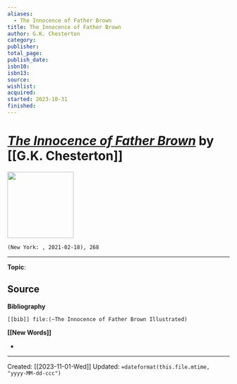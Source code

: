 ```yaml
---
aliases:
  - The Innocence of Father Brown
title: The Innocence of Father Brown
author: G.K. Chesterton
category: 
publisher: 
total_page: 
publish_date: 
isbn10: 
isbn13: 
source: 
wishlist: 
acquired: 
started: 2023-10-31
finished:
---
```

# *[The Innocence of Father Brown]()* by [[G.K. Chesterton]]

<img src="http://books.google.com/books/content?id=ox5qzgEACAAJ&printsec=frontcover&img=1&zoom=1&source=gbs_api" width=150>

`(New York: , 2021-02-18), 268`



--- 
**Topic**: 

**Source**
- 

**Bibliography**

```query
[[bib]] file:(~The Innocence of Father Brown Illustrated)
```
 

**[[New Words]]**

- 

---
Created: [[2023-11-01-Wed]]
Updated: `=dateformat(this.file.mtime, "yyyy-MM-dd-ccc")`